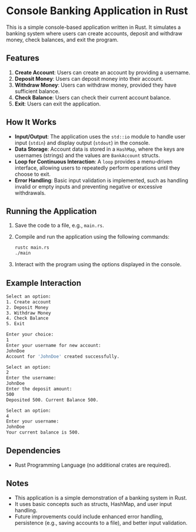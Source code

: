 # Console Banking Application in Rust

This is a simple console-based application written in Rust. It simulates a banking system where users can create accounts, deposit and withdraw money, check balances, and exit the program.

## Features

1. **Create Account**: Users can create an account by providing a username.
2. **Deposit Money**: Users can deposit money into their account.
3. **Withdraw Money**: Users can withdraw money, provided they have sufficient balance.
4. **Check Balance**: Users can check their current account balance.
5. **Exit**: Users can exit the application.

## How It Works

- **Input/Output**: The application uses the `std::io` module to handle user input (`stdin`) and display output (`stdout`) in the console.
- **Data Storage**: Account data is stored in a `HashMap`, where the keys are usernames (strings) and the values are `BankAccount` structs.
- **Loop for Continuous Interaction**: A `loop` provides a menu-driven interface, allowing users to repeatedly perform operations until they choose to exit.
- **Error Handling**: Basic input validation is implemented, such as handling invalid or empty inputs and preventing negative or excessive withdrawals.

## Running the Application

1. Save the code to a file, e.g., `main.rs`.
2. Compile and run the application using the following commands:

   ```bash
   rustc main.rs
   ./main
   
3. Interact with the program using the options displayed in the console.

## Example Interaction

```bash
Select an option:
1. Create account
2. Deposit Money
3. Withdraw Money
4. Check Balance
5. Exit

Enter your choice:
1
Enter your username for new account:
JohnDoe
Account for 'JohnDoe' created successfully.

Select an option:
2
Enter the username:
JohnDoe
Enter the deposit amount:
500
Deposited 500. Current Balance 500.

Select an option:
4
Enter your username:
JohnDoe
Your current balance is 500.
```

## Dependencies

- Rust Programming Language (no additional crates are required).

## Notes

- This application is a simple demonstration of a banking system in Rust.
- It uses basic concepts such as structs, HashMap, and user input handling.
- Future improvements could include enhanced error handling, persistence (e.g., saving accounts to a file), and better input validation.
